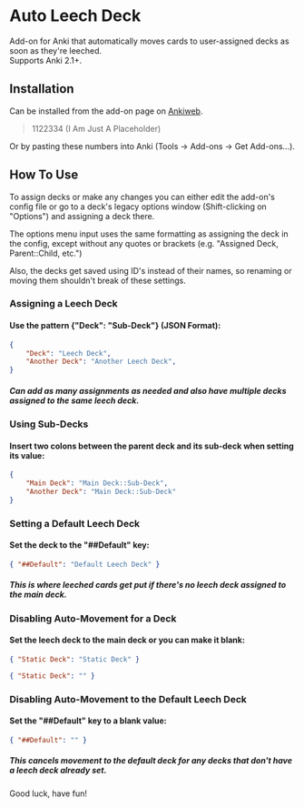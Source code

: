 # Auto Leech Deck
Add-on for Anki that automatically moves cards to user-assigned decks as soon as they're leeched.  
Supports Anki 2.1+.  

## Installation
Can be installed from the add-on page on [Ankiweb](https://ankiweb.net).  

> 1122334 (I Am Just A Placeholder)

Or by pasting these numbers into Anki (Tools -> Add-ons -> Get Add-ons...).

## How To Use

To assign decks or make any changes you can either edit the add-on's config file or go to a deck's legacy options window (Shift-clicking on "Options") and assigning a deck there.  

The options menu input uses the same formatting as assigning the deck in the config, except without any quotes or brackets (e.g. "Assigned Deck, Parent::Child, etc.")

Also, the decks get saved using ID's instead of their names, so renaming or moving them shouldn't break of these settings.

### Assigning a Leech Deck
#### Use the pattern {"Deck": "Sub-Deck"} (JSON Format):
```json
{
    "Deck": "Leech Deck",
    "Another Deck": "Another Leech Deck",
}
```
##### Can add as many assignments as needed and also have multiple decks assigned to the same leech deck.

### Using Sub-Decks
#### Insert two colons between the parent deck and its sub-deck when setting its value:
```json
{
    "Main Deck": "Main Deck::Sub-Deck",
    "Another Deck": "Main Deck::Sub-Deck"
}
```

### Setting a Default Leech Deck
#### Set the deck to the "##Default" key:
```json
{ "##Default": "Default Leech Deck" }
```
##### This is where leeched cards get put if there's no leech deck assigned to the main deck.

### Disabling Auto-Movement for a Deck
#### Set the leech deck to the main deck or you can make it blank:
```json
{ "Static Deck": "Static Deck" }
```
```json
{ "Static Deck": "" }
```

### Disabling Auto-Movement to the Default Leech Deck
#### Set the "##Default" key to a blank value:
```json
{ "##Default": "" }
```
##### This cancels movement to the default deck for any decks that don't have a leech deck already set.  

Good luck, have fun!
